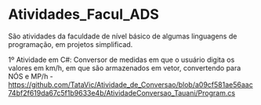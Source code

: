 # Atividades_Facul_ADS
São atividades da faculdade de nível básico de algumas linguagens de programação, em projetos simplificad.

1º Atividade em C#:  Conversor de medidas em que o usuário digita os valores em km/h, em que são armazenados em vetor, convertendo para NÓS e MP/h - https://github.com/TataVic/Atividade_de_Conversao/blob/a09cf581ae56aac74bf2f619da67c5f1b9633e4b/AtividadeConversao_Tauani/Program.cs
